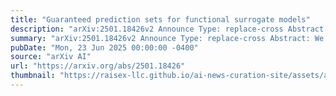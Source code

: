 ```yaml
---
title: "Guaranteed prediction sets for functional surrogate models"
description: "arXiv:2501.18426v2 Announce Type: replace-cross Abstract: We propose a method for obtaining statistically guaranteed prediction sets for functional machine learning methods: surrogate models which map between function spaces, motivated by the need to build reliable PDE emulators. The method constructs nested prediction sets on a low-dimensional representation (an SVD) of the surrogate model's error, and then maps these sets to the prediction space using set-propagation techniques. This results in prediction sets for functional surrogate models with conformal prediction coverage guarantees. We use zonotopes as basis of the set construction, which allow an exact linear propagation and are closed under Cartesian products, making them well-suited to this high-dimensional problem. The method is model agnostic and can thus be applied to complex Sci-ML models, including Neural Operators, but also in simpler settings. We also introduce a technique to capture the truncation error of the SVD, preserving the guarantees of the method."
summary: "arXiv:2501.18426v2 Announce Type: replace-cross Abstract: We propose a method for obtaining statistically guaranteed prediction sets for functional machine learning methods: surrogate models which map between function spaces, motivated by the need to build reliable PDE emulators. The method constructs nested prediction sets on a low-dimensional representation (an SVD) of the surrogate model's error, and then maps these sets to the prediction space using set-propagation techniques. This results in prediction sets for functional surrogate models with conformal prediction coverage guarantees. We use zonotopes as basis of the set construction, which allow an exact linear propagation and are closed under Cartesian products, making them well-suited to this high-dimensional problem. The method is model agnostic and can thus be applied to complex Sci-ML models, including Neural Operators, but also in simpler settings. We also introduce a technique to capture the truncation error of the SVD, preserving the guarantees of the method."
pubDate: "Mon, 23 Jun 2025 00:00:00 -0400"
source: "arXiv AI"
url: "https://arxiv.org/abs/2501.18426"
thumbnail: "https://raisex-llc.github.io/ai-news-curation-site/assets/arxiv.png"
---
```


